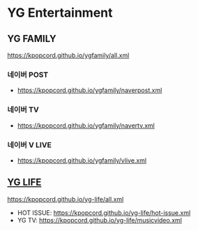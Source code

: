 # YG Entertainment
## YG FAMILY
https://kpopcord.github.io/ygfamily/all.xml
### 네이버 POST
- https://kpopcord.github.io/ygfamily/naverpost.xml
### 네이버 TV
- https://kpopcord.github.io/ygfamily/navertv.xml
### 네이버 V LIVE
- https://kpopcord.github.io/ygfamily/vlive.xml
  
## [YG LIFE](https://github.com/KPOPCORD/yg-life)
https://kpopcord.github.io/yg-life/all.xml
- HOT ISSUE: https://kpopcord.github.io/yg-life/hot-issue.xml
- YG TV: https://kpopcord.github.io/yg-life/musicvideo.xml
